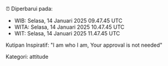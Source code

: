 ⏰ Diperbarui pada:
- WIB: Selasa, 14 Januari 2025 09.47.45 UTC
- WITA: Selasa, 14 Januari 2025 10.47.45 UTC
- WIT: Selasa, 14 Januari 2025 11.47.45 UTC

Kutipan Inspiratif:
"I am who I am, Your approval is not needed"


Kategori: attitude

